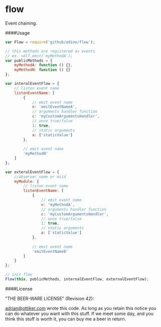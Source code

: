 flow
==
Event chaining.

####Usage
```js
var Flow = require('github/adioo/flow');

// this methods are registered as events
// ex. self.emit('myMethodA');
var publicMethods = {
    myMethodA: function () {},
    myMethodN: function () {}
};

var interalEventFlow = {
    // listen event name
    listenEventName: [
        {   
            // emit event name
            n: 'emitEventNameA',
            // arguments handler function
            c: 'myCustomArgumentsHandler',
            // once true/false
            1: true,
            // static arguments
            a: ['staticValue']
        },
        
        // emit event name
        'myMethodN'
    ]
};

var exteralEventFlow = {
    //observer name or miid
    myModule: {
        // listen event name
        listenEventName: [
            {   
                // emit event name
                n: 'myMethodA',
                // arguments handler function
                c: 'myCustomArgumentsHandler',
                // once true/false
                1: true,
                // static arguments
                a: ['staticValue']
            },
            
            // emit event name
            'emitEventNameB'
        ]
    }
};

// init flow
Flow(this, publicMethods, internalEventFlow, externalEventFlow);
```

####License

"THE BEER-WARE LICENSE" (Revision 42):

adrian@ottiker.com wrote this code. As long as you retain this notice you
can do whatever you want with this stuff. If we meet some day, and you think
this stuff is worth it, you can buy me a beer in return.

